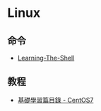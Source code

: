 # Linux

## 命令

- [Learning-The-Shell](/doc/article/021-Learning-The-Shell.md)

## 教程

- [基礎學習篇目錄 - CentOS7](https://linux.vbird.org/linux_basic/centos7/)